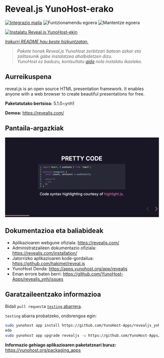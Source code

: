 <!--
Ohart ongi: README hau automatikoki sortu da <https://github.com/YunoHost/apps/tree/master/tools/readme_generator>ri esker
EZ editatu eskuz.
-->

# Reveal.js YunoHost-erako

[![Integrazio maila](https://apps.yunohost.org/badge/integration/revealjs)](https://ci-apps.yunohost.org/ci/apps/revealjs/)
![Funtzionamendu egoera](https://apps.yunohost.org/badge/state/revealjs)
![Mantentze egoera](https://apps.yunohost.org/badge/maintained/revealjs)

[![Instalatu Reveal.js YunoHost-ekin](https://install-app.yunohost.org/install-with-yunohost.svg)](https://install-app.yunohost.org/?app=revealjs)

*[Irakurri README hau beste hizkuntzatan.](./ALL_README.md)*

> *Pakete honek Reveal.js YunoHost zerbitzari batean azkar eta zailtasunik gabe instalatzea ahalbidetzen dizu.*  
> *YunoHost ez baduzu, kontsultatu [gida](https://yunohost.org/install) nola instalatu ikasteko.*

## Aurreikuspena

reveal.js is an open source HTML presentation framework. It enables anyone with a web browser to create beautiful presentations for free.


**Paketatutako bertsioa:** 5.1.0~ynh1

**Demoa:** <https://revealjs.com/>

## Pantaila-argazkiak

![Reveal.js(r)en pantaila-argazkia](./doc/screenshots/screenshot.png)


## Dokumentazioa eta baliabideak

- Aplikazioaren webgune ofiziala: <https://revealjs.com/>
- Administratzaileen dokumentazio ofiziala: <https://revealjs.com/installation/>
- Jatorrizko aplikazioaren kode-gordailua: <https://github.com/hakimel/reveal.js>
- YunoHost Denda: <https://apps.yunohost.org/app/revealjs>
- Eman errore baten berri: <https://github.com/YunoHost-Apps/revealjs_ynh/issues>

## Garatzaileentzako informazioa

Bidali `pull request`a [`testing` abarrera](https://github.com/YunoHost-Apps/revealjs_ynh/tree/testing).

`testing` abarra probatzeko, ondorengoa egin:

```bash
sudo yunohost app install https://github.com/YunoHost-Apps/revealjs_ynh/tree/testing --debug
edo
sudo yunohost app upgrade revealjs -u https://github.com/YunoHost-Apps/revealjs_ynh/tree/testing --debug
```

**Informazio gehiago aplikazioaren paketatzeari buruz:** <https://yunohost.org/packaging_apps>
